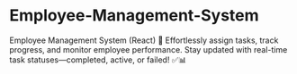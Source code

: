 # Employee-Management-System
Employee Management System (React) 🚀 Effortlessly assign tasks, track progress, and monitor employee performance. Stay updated with real-time task statuses—completed, active, or failed! ✅📊
